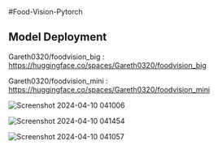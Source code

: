 #Food-Vision-Pytorch
## Model Deployment

Gareth0320/foodvision_big : https://huggingface.co/spaces/Gareth0320/foodvision_big

Gareth0320/foodvision_mini : https://huggingface.co/spaces/Gareth0320/foodvision_mini 

![Screenshot 2024-04-10 041006](https://github.com/Junying123/food-vision-pytorch/assets/92530725/b2b854d1-e41f-4ee8-b568-c050bd2cb8a1)

![Screenshot 2024-04-10 041454](https://github.com/Junying123/food-vision-pytorch/assets/92530725/1972c4e6-267b-46e9-be15-6a68f595f32a)

![Screenshot 2024-04-10 041057](https://github.com/Junying123/food-vision-pytorch/assets/92530725/c4a7e8a3-3984-428a-bbc4-04842ace9352)
